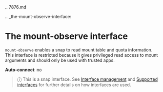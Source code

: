 .. 7876.md

.. _the-mount-observe-interface:

# The mount-observe interface

`mount-observe` enables a snap to read mount table and quota information. This interface is restricted because it gives privileged read access to mount arguments and should only be used with trusted apps.

**Auto-connect**: no

> ⓘ  This is a snap interface. See [Interface management](/t/interface-management/6154) and [Supported interfaces](/t/supported-interfaces/7744) for further details on how interfaces are used.
